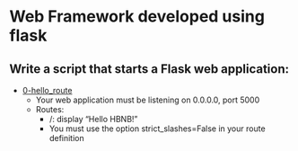 # Web Framework developed using flask

## Write a script that starts a Flask web application:
 - [0-hello_route](0-hello_route.py)
   - Your web application must be listening on 0.0.0.0, port 5000
   - Routes:
     - /: display “Hello HBNB!”
     - You must use the option strict_slashes=False in your route definition

